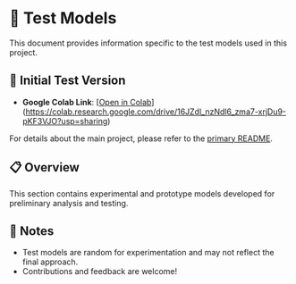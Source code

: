 # 🧪 Test Models

This document provides information specific to the test models used in this project.

## 🚀 Initial Test Version

- **Google Colab Link**: [[Open in Colab](https://colab.research.google.com/drive/1kiy3xlwGESkbauCGqKnKfT0ZrVDcKzBq#scrollTo=8pnzuKkO87oc)](https://colab.research.google.com/drive/16JZdl_nzNdl6_zma7-xrjDu9-pKF3VJO?usp=sharing)

For details about the main project, please refer to the [primary README](README.md).

## 📋 Overview

This section contains experimental and prototype models developed for preliminary analysis and testing.

## 📝 Notes

- Test models are random for experimentation and may not reflect the final approach.
- Contributions and feedback are welcome!

